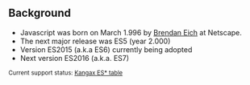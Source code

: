 ##  Background

* Javascript was born on March 1.996 by <a href="https://en.wikipedia.org/wiki/Brendan_Eich" target="_blank"> Brendan Eich</a> at Netscape.
* The next major release was ES5 (year 2.000)
* Version ES2015 (a.k.a ES6) currently being adopted
* Next version ES2016 (a.k.a. ES7)

<small>Current support status: <a href="https://kangax.github.io/compat-table/es6/" target="_blank">Kangax ES* table</a></small>
